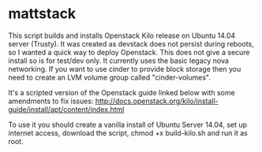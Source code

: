 # mattstack

This script builds and installs Openstack Kilo release on Ubuntu 14.04 server (Trusty).
It was created as devstack does not persist during reboots, so I wanted a quick way to deploy Openstack. This does not give a secure install so is for test/dev only. It currently uses the basic legacy nova networking. If you want to use cinder to provide block storage then you need to create an LVM volume group called "cinder-volumes".

It's a scripted version of the Openstack guide linked below with some amendments to fix issues:
http://docs.openstack.org/kilo/install-guide/install/apt/content/index.html

To use it you should create a vanilla install of Ubuntu Server 14.04, set up internet access, download the script, chmod +x build-kilo.sh and run it as root.
